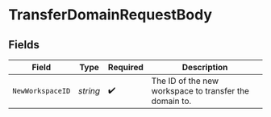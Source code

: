 # TransferDomainRequestBody


## Fields

| Field                                                  | Type                                                   | Required                                               | Description                                            |
| ------------------------------------------------------ | ------------------------------------------------------ | ------------------------------------------------------ | ------------------------------------------------------ |
| `NewWorkspaceID`                                       | *string*                                               | :heavy_check_mark:                                     | The ID of the new workspace to transfer the domain to. |